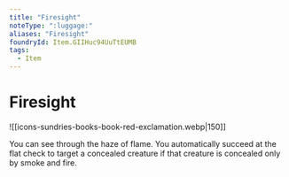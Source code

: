 ```yaml
---
title: "Firesight"
noteType: ":luggage:"
aliases: "Firesight"
foundryId: Item.GIIHuc94UuTtEUMB
tags:
  - Item
---
```


# Firesight
![[icons-sundries-books-book-red-exclamation.webp|150]]

You can see through the haze of flame. You automatically succeed at the flat check to target a concealed creature if that creature is concealed only by smoke and fire.
